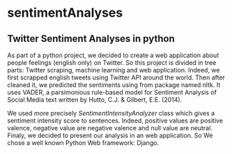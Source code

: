 # sentimentAnalyses

## Twitter Sentiment Analyses in python



As part of a python project, we decided to create a web application about people feelings (english only) on Twitter. So this project is divided in tree parts: Twitter scraping, machine learning and web application. Indeed, we first scrapped english tweets using Twitter API around the world. Then after cleaned it, we predicted the sentiments using from package named nltk. It uses VADER, a parsimonious rule-based model for Sentiment Analysis of Social Media text written by Hutto, C.J. & Gilbert, E.E. (2014).

We used more precisely *SentimentIntensityAnalyzer* class which gives a sentiment intensity score to sentences. Indeed, positive values are positive valence, negative value are negative valence and null value are neutral. Finaly, we decided to present our analysis in an web application. So We chose a well known Python Web framework: Django.

